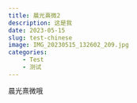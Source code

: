 ```yaml
---
title: 晨光熹微2
description: 这是我
date: 2023-05-15
slug: test-chinese
image: IMG_20230515_132602_209.jpg
categories:
    - Test
    - 测试
---
```

晨光熹微哦